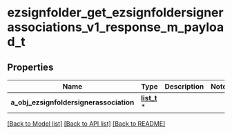 # ezsignfolder_get_ezsignfoldersignerassociations_v1_response_m_payload_t

## Properties
Name | Type | Description | Notes
------------ | ------------- | ------------- | -------------
**a_obj_ezsignfoldersignerassociation** | [**list_t**](custom_ezsignfoldersignerassociation_actionable_element_response.md) \* |  | 

[[Back to Model list]](../README.md#documentation-for-models) [[Back to API list]](../README.md#documentation-for-api-endpoints) [[Back to README]](../README.md)



